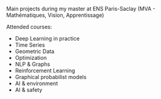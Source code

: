 Main projects during my master at ENS Paris-Saclay (MVA - Mathématiques, Vision, Apprentissage)

Attended courses:

- Deep Learning in practice
- Time Series
- Geometric Data<br>
- Optimization<br>
- NLP & Graphs<br>
- Reinforcement Learning<br>
- Graphical probabilist models<br>
- AI & environment<br>
- AI & safety<br>
